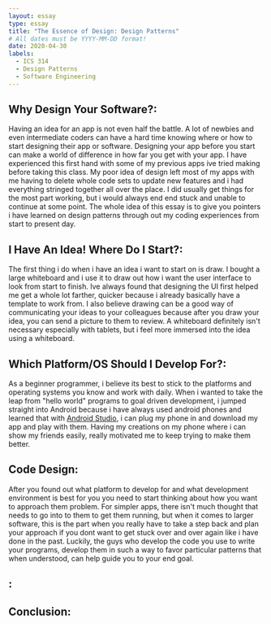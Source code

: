 ```yaml
---
layout: essay
type: essay
title: "The Essence of Design: Design Patterns"
# All dates must be YYYY-MM-DD format!
date: 2020-04-30
labels:
  - ICS 314
  - Design Patterns
  - Software Engineering
---
```


Why Design Your Software?:
---
Having an idea for an app is not even half the battle. A lot of newbies and even intermediate coders can have a hard time knowing where or how to start designing their app or software. Designing your app before you start can make a world of difference in how far you get with your app. I have experienced this first hand with some of my previous apps ive tried making before taking this class. My poor idea of design left most of my apps with me having to delete whole code sets to update new features and i had everything stringed together all over the place. I did usually get things for the most part working, but i would always end end stuck and unable to continue at some point. The whole idea of this essay is to give you pointers i have learned on design patterns through out my coding experiences from start to present day.

I Have An Idea! Where Do I Start?:
---
The first thing i do when i have an idea i want to start on is draw. I bought a large whiteboard and i use it to draw out how i want the user interface to look from start to finish. Ive always found that designing the UI first helped me get a whole lot farther, quicker because i already basically have a template to work from. I also believe drawing can be a good way of communicating your ideas to your colleagues because after you draw your idea, you can send a picture to them to review. A whiteboard definitely isn't necessary especially with tablets, but i feel more immersed into the idea using a whiteboard. 

 
 Which Platform/OS Should I Develop For?:
 ---
 As a beginner programmer, i believe its best to stick to the platforms and operating systems you know and work with daily. When i wanted to take the leap from "hello world" programs to goal driven development, i jumped straight into Android because i have always used android phones and learned that with [Android Studio](https://developer.android.com/studio), i can plug my phone in and download my app and play with them. Having my creations on my phone where i can show my friends easily, really motivated me to keep trying to make them better.
 
Code Design:
---
After you found out what platform to develop for and what development environment is best for you you need to start thinking about how you want to approach them problem. For simpler apps, there isn't much thought that needs to go into to them to get them running, but when it comes to larger software, this is the part when you really have to take a step back and plan your approach if you dont want to get stuck over and over again like i have done in the past. Luckily, the guys who develop the code you use to write your programs, develop them in such a way to favor particular patterns that when understood, can help guide you to your end goal.

:
---


Conclusion:
---


